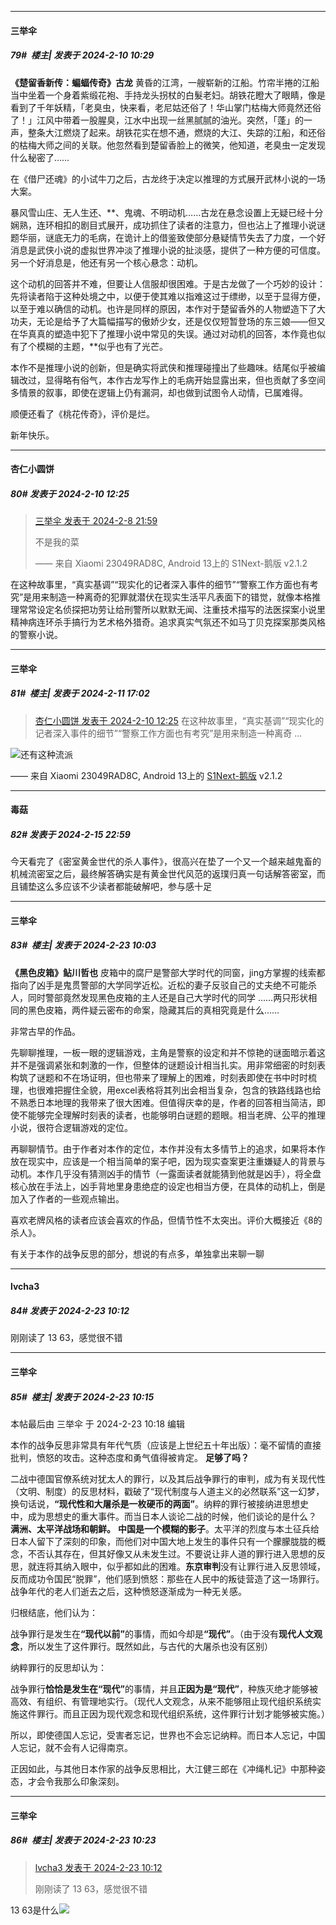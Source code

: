 ﻿
*****

####  三举伞  
##### 79#         楼主| 发表于 2024-2-10 10:29

<strong>《楚留香新传：蝙蝠传奇》古龙</strong>
黄昏的江湾，一艘崭新的江船。竹帘半捲的江船当中坐着一个身着紫缎花袍、手持龙头拐杖的白髮老妇。胡铁花瞪大了眼睛，像是看到了千年妖精，「老臭虫，快来看，老尼姑还俗了！华山掌门枯梅大师竟然还俗了！」江风中带着一股腥臭，江水中出现一丝黑腻腻的油光。突然，「蓬」的一声，整条大江燃烧了起来。胡铁花实在想不通，燃烧的大江、失踪的江船，和还俗的枯梅大师之间的关联。他忽然看到楚留香脸上的微笑，他知道，老臭虫一定发现什么秘密了……

在《借尸还魂》的小试牛刀之后，古龙终于决定以推理的方式展开武林小说的一场大案。

暴风雪山庄、无人生还、**、鬼魂、不明动机……古龙在悬念设置上无疑已经十分娴熟，连环相扣的剧目式展开，成功抓住了读者的注意力，但也沾上了推理小说谜题华丽，谜底无力的毛病，在诡计上的借鉴致使部分悬疑情节失去了力度，一个好消息是武侠小说的虚拟世界冲淡了推理小说的扯淡感，提供了一种方便的可信度。另一个好消息是，他还有另一个核心悬念：动机。

这个动机的回答并不难，但要让人信服却很困难。于是古龙做了一个巧妙的设计：先将读者陷于这种处境之中，以便于使其难以指难这过于缥缈，以至于显得方便，以至于难以确信的动机。也许是同样的原因，本作对于楚留香外的人物塑造下了大功夫，无论是给予了大篇幅描写的傲娇少女，还是仅仅短暂登场的东三娘——但又在华真真的塑造中犯下了推理小说中常见的失误。通过对动机的回答，本作竟也似有了个模糊的主题，**似乎也有了光芒。

本作不是推理小说的创新，但是确实将武侠和推理碰撞出了些趣味。结尾似乎被编辑改过，显得略有俗气，本作古龙写作上的毛病开始显露出来，但也贡献了多空间多情景的叙事，即使在逻辑上仍有漏洞，却也做到试图令人动情，已属难得。

顺便还看了《桃花传奇》，评价是烂。

新年快乐。

*****

####  杏仁小圆饼  
##### 80#       发表于 2024-2-10 12:25

<blockquote><a href="httphttps://bbs.saraba1st.com/2b/forum.php?mod=redirect&amp;goto=findpost&amp;pid=63918376&amp;ptid=2166748" target="_blank">三举伞 发表于 2024-2-8 21:59</a>

不是我的菜

—— 来自 Xiaomi 23049RAD8C, Android 13上的 S1Next-鹅版 v2.1.2</blockquote>
在这种故事里，“真实基调”“现实化的记者深入事件的细节”“警察工作方面也有考究”是用来制造一种离奇的犯罪就潜伏在现实生活平凡表面下的错觉，就像本格推理常常设定名侦探把功劳让给刑警所以默默无闻、注重技术描写的法医探案小说里精神病连环杀手搞行为艺术格外猎奇。追求真实气氛还不如马丁贝克探案那类风格的警察小说。


*****

####  三举伞  
##### 81#         楼主| 发表于 2024-2-11 17:02

<blockquote><a href="httphttps://bbs.saraba1st.com/2b/forum.php?mod=redirect&amp;goto=findpost&amp;pid=63933052&amp;ptid=2166748" target="_blank">杏仁小圆饼 发表于 2024-2-10 12:25</a>
在这种故事里，“真实基调”“现实化的记者深入事件的细节”“警察工作方面也有考究”是用来制造一种离奇 ...</blockquote>
<img src="https://static.saraba1st.com/image/smiley/face2017/026.png" referrerpolicy="no-referrer">还有这种流派

—— 来自 Xiaomi 23049RAD8C, Android 13上的 [S1Next-鹅版](https://github.com/ykrank/S1-Next/releases) v2.1.2

*****

####  毒菇  
##### 82#       发表于 2024-2-15 22:59

今天看完了《密室黄金世代的杀人事件》，很高兴在垫了一个又一个越来越鬼畜的机械流密室之后，最终解答确实是有黄金世代风范的返璞归真一句话解答密室，而且铺垫这么多应该不少读者都能破解吧，参与感十足

*****

####  三举伞  
##### 83#         楼主| 发表于 2024-2-23 10:03

<strong>《黑色皮箱》鲇川哲也</strong>
皮箱中的腐尸是警部大学时代的同窗，jing方掌握的线索都指向了凶手是鬼贯警部的大学同学近松。近松的妻子反驳自己的丈夫绝不可能杀人，同时警部竟然发现黑色皮箱的主人还是自己大学时代的同学 ……两只形状相同的黑色皮箱，两件疑云密布的命案，隐藏其后的真相究竟是什么……

非常古早的作品。

先聊聊推理，一板一眼的逻辑游戏，主角是警察的设定和并不惊艳的谜面暗示着这并不是强调紧张和刺激的一作，但整体的谜题设计相当扎实。用非常细密的时刻表构筑了谜题和不在场证明，但也带来了理解上的困难，时刻表即使在书中时时梳理，也很难把握住全貌，用excel表格将其列出会相当复杂，包含的铁路线路也给不熟悉日本地理的我带来了很大困难。但值得庆幸的是，作者的回答相当简洁，即使不能够完全理解时刻表的读者，也能够明白谜题的题眼。相当老牌、公平的推理小说，很符合逻辑游戏的定位。

再聊聊情节。由于作者对本作的定位，本作并没有太多情节上的追求，如果将本作放在现实中，应该是一个相当简单的案子吧，因为现实查案更注重嫌疑人的背景与动机。本作几乎没有猜测凶手的情节（一露面读者就能猜到他就是凶手），将全盘核心放在手法上，凶手背地里身患绝症的设定也相当方便，在具体的动机上，倒是加入了作者的一些观点输出。

喜欢老牌风格的读者应该会喜欢的作品，但情节性不太突出。评价大概接近《8的杀人》。

有关于本作的战争反思的部分，想说的有点多，单独拿出来聊一聊


*****

####  lvcha3  
##### 84#       发表于 2024-2-23 10:12

刚刚读了 13 63，感觉很不错

*****

####  三举伞  
##### 85#         楼主| 发表于 2024-2-23 10:15

 本帖最后由 三举伞 于 2024-2-23 10:18 编辑 

本作的战争反思非常具有年代气质（应该是上世纪五十年出版）：毫不留情的直接批判，愤怒的攻击。这种态度和勇气值得被肯定。
<strong>足够了吗？</strong>

二战中德国官僚系统对犹太人的罪行，以及其后战争罪行的审判，成为有关现代性（文明、制度）的反思材料，戳破了“现代制度与人道主义的必然联系”这一幻梦，换句话说，<strong>“现代性和大屠杀是一枚硬币的两面”</strong>。纳粹的罪行被接纳进思想史中，成为思想史的重大事件。而当日本人谈论二战的时候，他们谈论的是什么？
<strong>满洲、太平洋战场和朝鲜。</strong>
<strong>中国是一个模糊的影子</strong>。太平洋的烈度与本土征兵给日本人留下了深刻的印象，而他们对中国大地上发生的事件只有一个朦朦胧胧的概念，不否认其存在，但其好像又从未发生过。不要说让非人道的罪行进入思想的反思，就连将其纳入眼中，似乎都如此的困难。<strong>东京审判</strong>没有让罪行进入反思领域，反而成功令国民“脱罪”，他们感到愤怒：那些在人民中的叛徒营造了这一场罪行。战争年代的老人们逝去之后，这种愤怒逐渐成为一种无关感。

归根结底，他们认为：

战争罪行是发生在<strong>“现代以前”</strong>的事情，而如今却是<strong>“现代”</strong>。（由于没有<strong>现代人文观念</strong>，所以发生了这件罪行。既然如此，与古代的大屠杀也没有区别）

纳粹罪行的反思却认为：

战争罪行<strong>恰恰是发生在“现代”</strong>的事情，并且<strong>正因为是“现代”</strong>，种族灭绝才能够被高效、有组织、有管理地实行。（现代人文观念，从来不能够阻止现代组织系统实施这件罪行。而且正因为现代观念和现代组织系统，这件罪行计划才能够被实施。）

所以，即使德国人忘记，受害者忘记，世界也不会忘记纳粹。而日本人忘记，中国人忘记，就不会有人记得南京。

正因如此，与其他日本作家的战争反思相比，大江健三郎在《冲绳札记》中那种姿态，才会令我那么印象深刻。


*****

####  三举伞  
##### 86#         楼主| 发表于 2024-2-23 10:23

<blockquote><a href="httphttps://bbs.saraba1st.com/2b/forum.php?mod=redirect&amp;goto=findpost&amp;pid=64040419&amp;ptid=2166748" target="_blank">lvcha3 发表于 2024-2-23 10:12</a>

刚刚读了 13 63，感觉很不错</blockquote>
13 63是什么<img src="https://static.saraba1st.com/image/smiley/face2017/006.png" referrerpolicy="no-referrer">

